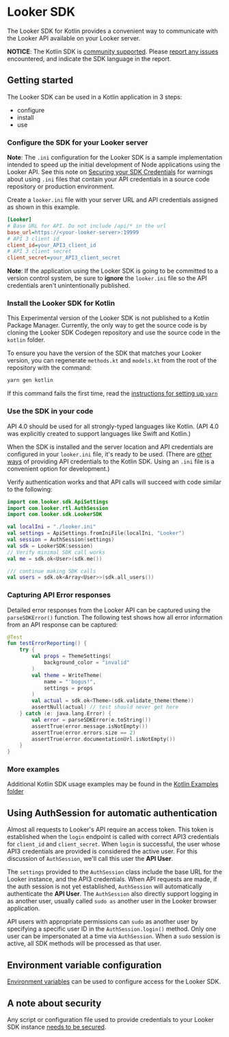 # Looker SDK

The Looker SDK for Kotlin provides a convenient way to communicate with the Looker API available on your Looker server.

**NOTICE**: The Kotlin SDK is [community supported](https://docs.looker.com/reference/api-and-integration/api-sdk-support-policy). Please [report any issues](https://github.com/looker-open-source/sdk-codegen/issues) encountered, and indicate the SDK language in the report.

## Getting started

The Looker SDK can be used in a Kotlin application in 3 steps:

* configure
* install
* use

### Configure the SDK for your Looker server

**Note**: The `.ini` configuration for the Looker SDK is a sample implementation intended to speed up the initial development of Node applications using the Looker API. See this note on [Securing your SDK Credentials](/README.md#securing-your-sdk-credentials) for warnings about using `.ini` files that contain your API credentials in a source code repository or production environment.

Create a `looker.ini` file with your server URL and API credentials assigned as shown in this example.

```ini
[Looker]
# Base URL for API. Do not include /api/* in the url
base_url=https://<your-looker-server>:19999
# API 3 client id
client_id=your_API3_client_id
# API 3 client secret
client_secret=your_API3_client_secret
```

**Note**: If the application using the Looker SDK is going to be committed to a version control system, be sure to
**ignore** the `looker.ini` file so the API credentials aren't unintentionally published.

### Install the Looker SDK for Kotlin

This Experimental version of the Looker SDK is not published to a Kotlin Package Manager. Currently, the only way to get the source code is by cloning the Looker SDK Codegen repository and use the source code in the `kotlin` folder.

To ensure you have the version of the SDK that matches your Looker version, you can regenerate `methods.kt` and `models.kt` from the root of the repository with the command:

```bash
yarn gen kotlin
```

If this command fails the first time, read the [instructions for setting up `yarn`](/README.md#generating-an-api-language-binding)

### Use the SDK in your code

API 4.0 should be used for all strongly-typed languages like Kotlin. (API 4.0 was explicitly created to support languages like Swift and Kotlin.)

When the SDK is installed and the server location and API credentials are configured in your `looker.ini` file, it's ready to be used. (There are [other ways](#environment-variable-configuration) of providing API credentials to the Kotlin SDK. Using an `.ini` file is a convenient option for development.)

Verify authentication works and that API calls will succeed with code similar to the following:

```kotlin
import com.looker.sdk.ApiSettings
import com.looker.rtl.AuthSession
import com.looker.sdk.LookerSDK

val localIni = "./looker.ini"
val settings = ApiSettings.fromIniFile(localIni, "Looker")
val session = AuthSession(settings)
val sdk = LookerSDK(session)
// Verify minimal SDK call works
val me = sdk.ok<User>(sdk.me())

/// continue making SDK calls
val users = sdk.ok<Array<User>>(sdk.all_users())
```

### Capturing API Error responses

Detailed error responses from the Looker API can be captured using the `parseSDKError()` function. The following test shows how all error information from an API response can be captured:

```kotlin
@Test
fun testErrorReporting() {
    try {
        val props = ThemeSettings(
            background_color = "invalid"
        )
        val theme = WriteTheme(
            name = "'bogus!",
            settings = props
        )
        val actual = sdk.ok<Theme>(sdk.validate_theme(theme))
        assertNull(actual) // test should never get here
    } catch (e: java.lang.Error) {
        val error = parseSDKError(e.toString())
        assertTrue(error.message.isNotEmpty())
        assertTrue(error.errors.size == 2)
        assertTrue(error.documentationUrl.isNotEmpty())
    }
}
```

### More examples

Additional Kotlin SDK usage examples may be found in the [Kotlin Examples folder](/examples/kotlin)

## Using AuthSession for automatic authentication

Almost all requests to Looker's API require an access token. This token is established when the `login` endpoint is called with correct API3 credentials for `client_id` and `client_secret`. When `login` is successful, the user whose API3 credentials are provided is considered the active user. For this discussion of `AuthSession`, we'll
call this user the **API User**.

The `settings` provided to the `AuthSession` class include the base URL for the Looker instance, and the API3 credentials. When API requests are made, if the auth session is not yet established, `AuthSession` will automatically authenticate the **API User**. The `AuthSession` also directly support logging in as another user, usually called `sudo as` another user in the Looker browser application.

API users with appropriate permissions can `sudo` as another user by specifying a specific user ID in the `AuthSession.login()` method. Only one user can be impersonated at a time via `AuthSession`. When a `sudo` session is active, all SDK methods will be processed as that user.

## Environment variable configuration

[Environment variables](/README.md#environment-variable-configuration) can be used to configure access for the Looker SDK.

## A note about security

Any script or configuration file used to provide credentials to your Looker SDK instance [needs to be secured](/README.md#securing-your-sdk-credentials).
